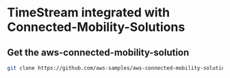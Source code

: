 # TimeStream integrated with Connected-Mobility-Solutions

## Get the aws-connected-mobility-solution
```bash
git clone https://github.com/aws-samples/aws-connected-mobility-solution-telemetry-device-demo
```


